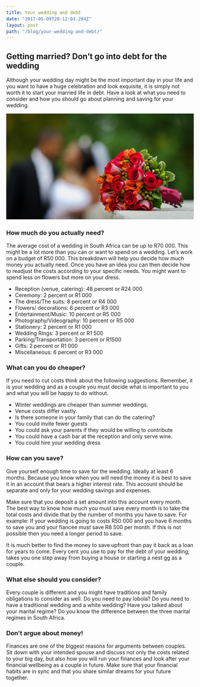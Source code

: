 ```yaml
---
title: Your wedding and debt
date: "2017-05-09T20:12:03.284Z"
layout: post
path: "/blog/your-wedding-and-debt/"
---
```


## Getting married? Don’t go into debt for the wedding

Although your wedding day might be the most important day in your life and you want to have a huge celebration and look exquisite, it is simply not worth it to start your married life in debt. Have a look at what you need to consider and how you should go about planning and saving for your wedding.

![Wedding bouquet](./wedding-bouquet.jpg)

### How much do you actually need?

The average cost of a wedding in South Africa can be up to R70 000\. This might be a lot more than you can or want to spend on a wedding. Let’s work on a budget of R50 000\. This breakdown will help you decide how much money you actually need. Once you have an idea you can then decide how to readjust the costs according to your specific needs. You might want to spend less on flowers but more on your dress.

* Reception (venue, catering): 48 percent or R24 000
* Ceremony: 2 percent or R1 000
* The dress/The suits: 8 percent or R4 000
* Flowers/ decorations: 6 percent or R3 000
* Entertainment/Music: 10 percent or R5 000
* Photography/Videography: 10 percent or R5 000
* Stationery: 2 percent or R1 000
* Wedding Rings: 3 percent or R1 500
* Parking/Transportation: 3 percent or R1500
* Gifts: 2 percent or R1 000
* Miscellaneous: 6 percent or R3 000

### What can you do cheaper?

If you need to cut costs think about the following suggestions. Remember, it is your wedding and as a couple you must decide what is important to you and what you will be happy to do without.

* Winter weddings are cheaper than summer weddings.
* Venue costs differ vastly.
* Is there someone in your family that can do the catering?
* You could invite fewer guests
* You could ask your parents if they would be willing to contribute
* You could have a cash bar at the reception and only serve wine.
* You could hire your wedding dress

### How can you save?

Give yourself enough time to save for the wedding. Ideally at least 6 months. Because you know when you will need the money it is best to save it in an account that bears a higher interest rate. This account should be separate and only for your wedding savings and expenses.

Make sure that you deposit a set amount into this account every month.  The best way to know how much you must save every month is to take the total costs and divide that by the number of months you have to save. For example: If your wedding is going to costs R50 000 and you have 6 months to save you and your fiancée must save R8 500 per month. If this is not possible then you need a longer period to save.

It is much better to find the money to save upfront than pay it back as a loan for years to come. Every cent you use to pay for the debt of your wedding, takes you one step away from buying a house or starting a nest gg as a couple.

### What else should you consider?

Every couple is different and you might have traditions and family obligations to consider as well. Do you need to pay lobola? Do you need to have a traditional wedding and a white wedding? Have you talked about your marital regime? Do you know the difference between the three marital regimes in South Africa.

### Don’t argue about money!

Finances are one of the biggest reasons for arguments between couples. Sit down with your intended spouse and discuss not only the costs related to your big day, but also how you will run your finances and look after your financial wellbeing as a couple in future. Make sure that your financial habits are in sync and that you share similar dreams for your future together.
